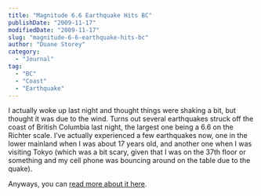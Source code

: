 ```yaml
---
title: "Magnitude 6.6 Earthquake Hits BC"
publishDate: "2009-11-17"
modifiedDate: "2009-11-17"
slug: "magnitude-6-6-earthquake-hits-bc"
author: "Duane Storey"
category:
  - "Journal"
tag:
  - "BC"
  - "Coast"
  - "Earthquake"
---
```


I actually woke up last night and thought things were shaking a bit, but thought it was due to the wind. Turns out several earthquakes struck off the coast of British Columbia last night, the largest one being a 6.6 on the Richter scale. I’ve actually experienced a few earthquakes now, one in the lower mainland when I was about 17 years old, and another one when I was visiting Tokyo (which was a bit scary, given that I was on the 37th floor or something and my cell phone was bouncing around on the table due to the quake).

Anyways, you can [read more about it here](http://www.google.com/hostednews/canadianpress/article/ALeqM5g15ulXOjPmDVYqhnpRFSL7SU4AYA).
